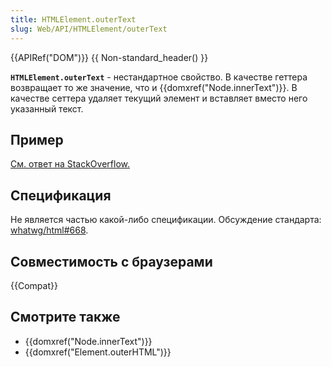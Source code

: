 ```yaml
---
title: HTMLElement.outerText
slug: Web/API/HTMLElement/outerText
---
```


{{APIRef("DOM")}} {{ Non-standard_header() }}

**`HTMLElement.outerText`** - нестандартное свойство. В качестве геттера возвращает то же значение, что и {{domxref("Node.innerText")}}. В качестве сеттера удаляет текущий элемент и вставляет вместо него указанный текст.

## Пример

[См. ответ на StackOverflow.](http://stackoverflow.com/a/18481435)

## Спецификация

Не является частью какой-либо спецификации. Обсуждение стандарта: [whatwg/html#668](https://github.com/whatwg/html/issues/668).

## Совместимость с браузерами

{{Compat}}

## Смотрите также

- {{domxref("Node.innerText")}}
- {{domxref("Element.outerHTML")}}
